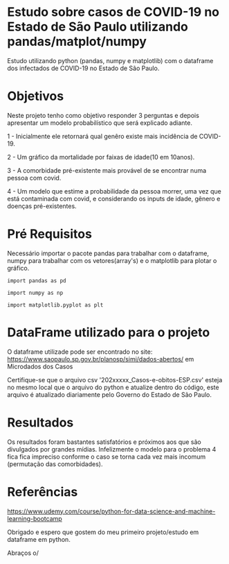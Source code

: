# Estudo sobre casos de COVID-19 no Estado de São Paulo utilizando pandas/matplot/numpy
Estudo utilizando python (pandas, numpy e matplotlib) com o dataframe dos infectados de COVID-19 no Estado de São Paulo.

# Objetivos
Neste projeto tenho como objetivo responder 3 perguntas e depois apresentar um modelo probabilístico que será explicado adiante.

1 - Inicialmente ele retornará qual genêro existe mais incidência de COVID-19.

2 - Um gráfico da mortalidade por faixas de idade(10 em 10anos).

3 - A comorbidade pré-existente mais provável de se encontrar numa pessoa com covid.

4 - Um modelo que estime a probabilidade da pessoa morrer, uma vez que está contaminada com covid, e considerando os inputs de idade, gênero e doenças pré-existentes.


# Pré Requisitos
Necessário importar o pacote pandas para trabalhar com o dataframe, numpy para trabalhar com os vetores(array's) e o matplotlib para plotar o gráfico.

```
import pandas as pd

import numpy as np

import matplotlib.pyplot as plt
```

# DataFrame utilizado para o projeto

O dataframe utilizade pode ser encontrado no site: https://www.saopaulo.sp.gov.br/planosp/simi/dados-abertos/ em Microdados dos Casos

Certifique-se que o arquivo csv '202xxxxx_Casos-e-obitos-ESP.csv' esteja no mesmo local que o arquivo do python e atualize dentro do código, este arquivo é atualizado diariamente pelo Governo do Estado de São Paulo.

# Resultados

Os resultados foram bastantes satisfatórios e próximos aos que são divulgados por grandes mídias. Infelizmente o modelo para o problema 4 fica fica impreciso conforme o caso se torna cada vez mais incomum (permutação das comorbidades).

# Referências 

https://www.udemy.com/course/python-for-data-science-and-machine-learning-bootcamp

Obrigado e espero que gostem do meu primeiro projeto/estudo em dataframe em python.

Abraços o/






